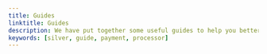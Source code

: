 ```yaml
---
title: Guides
linktitle: Guides
description: We have put together some useful guides to help you better understand how Silver works and how you can easily add your own functionalities.
keywords: [silver, guide, payment, processor]
---
```


